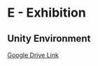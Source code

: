 # E - Exhibition

## Unity Environment
[Google Drive Link](https://drive.google.com/file/d/1OAkAg_KsKkrPCfh6YYj4wxKqUgpDCj7_/view?usp=sharing)